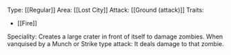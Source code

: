 Type: [[Regular]]
Area: [[Lost City]]
Attack: [[Ground (attack)]]
Traits:
- [[Fire]]

Speciality: Creates a large crater in front of itself to damage zombies.
When vanquised by a Munch or Strike type attack: It deals damage to that zombie.